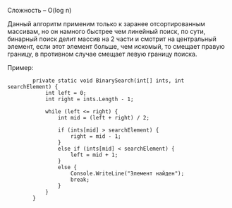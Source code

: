 Сложность – O(log n)

Данный алгоритм применим только к заранее отсортированным массивам, но он намного быстрее чем линейный поиск, по сути, бинарный поиск делит массив на 2 части и смотрит на центральный элемент, если этот элемент больше, чем искомый, то смещает правую границу, в противном случае смещает левую границу поиска.

Пример:
```Csharp
        private static void BinarySearch(int[] ints, int searchElement) {
            int left = 0;
            int right = ints.Length - 1;

            while (left <= right) {
                int mid = (left + right) / 2;

                if (ints[mid] > searchElement) {
                    right = mid - 1;
                }
                else if (ints[mid] < searchElement) {
                    left = mid + 1;
                }
                else {
                    Console.WriteLine("Элемент найден");
                    break;
                }
            }
        }
```
